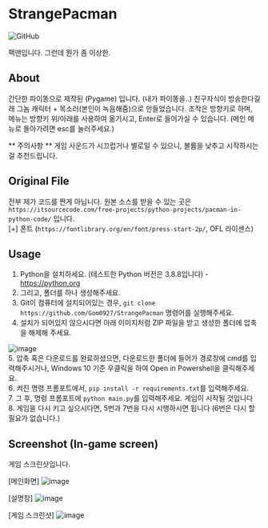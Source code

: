 # StrangePacman
![GitHub](https://img.shields.io/github/license/Gom0927/StrangePacman)

팩맨입니다. 그런데 뭔가 좀 이상한.

## About
간단한 파이똥으로 제작된 (Pygame) 입니다. (내가 파이똥을..)
친구자식이 방송한다길래 그놈 캐릭터 + 목소러(본인이 녹음해줌)으로 만들었습니다.
조작은 방향키로 하며, 메뉴는 방향키 위/아래를 사용하여 옮기시고, Enter로 들어가실 수 있습니다. (메인 메뉴로 돌아가려면 esc를 눌러주세요.)

** 주의사항 **
게임 사운드가 시끄럽거나 별로일 수 있으니, 볼륨을 낮추고 시작하시는걸 추천드립니다.

## Original File
전부 제가 코드를 짠게 아닙니다.
원본 소스를 받을 수 있는 곳은 ```https://itsourcecode.com/free-projects/python-projects/pacman-in-python-code/``` 입니다.
<br/>
[+] 폰트 (```https://fontlibrary.org/en/font/press-start-2p/```, OFL 라이센스)

## Usage
1. Python을 설치하세요. (테스트한 Python 버전은 3.8.8입니다) - https://python.org
2. 그리고, 폴더를 하나 생성해주세요.<br/>
3. Git이 컴퓨터에 설치되어있는 경우, ```git clone https://github.com/Gom0927/StrangePacman``` 명령어를 실행해주세요.<br/>
4. 설치가 되어있지 않으시다면 아래 이미지처럼 ZIP 파일을 받고 생성한 폴더에 압축을 해제해 주세요.

![image](https://user-images.githubusercontent.com/73982824/137871622-c136ac8c-d834-4799-9a74-4248043bbe89.png)
<br/>
5. 압축 혹은 다운로드를 완료하셨으면, 다운로드한 폴더에 들어가 경로창에 cmd를 입력해주시거나, Windows 10 기준 우클릭을 하여 Open in Powershell을 클릭해주세요.<br/>
6. 켜진 명령 프롬포트에서, ```pip install -r requirements.txt```를 입력해주세요.<br/>
7. 그 후, 명령 프롬포트에 ```python main.py```를 입력해주세요. 게임이 시작될 것입니다<br/>
8. 게임을 다시 키고 싶으시다면, 5번과 7번을 다시 시행하시면 됩니다 (6번은 다시 할 필요가 없습니다.)


## Screenshot (In-game screen)
게임 스크린샷입니다.

[메인화면]
![image](https://user-images.githubusercontent.com/73982824/137871160-88dc44a7-bb49-4e58-97f0-cd8c1c8b0833.png)

[설명창]
![image](https://user-images.githubusercontent.com/73982824/137871398-77cdd6b0-71af-4879-9121-dfd320b2689a.png)

[게임 스크린샷]
![image](https://user-images.githubusercontent.com/73982824/137871434-de2f0ea6-ea53-46ba-b491-bd696c5513e5.png)

